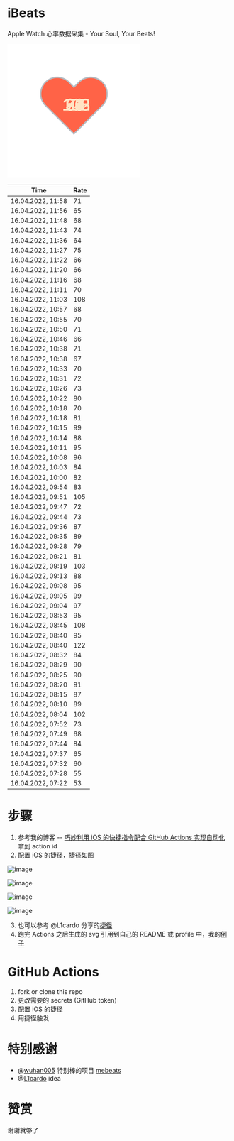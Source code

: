 # iBeats
Apple Watch 心率数据采集 - Your Soul, Your Beats!

![](./files/heart.svg)

<!--START_SECTION:my_heart_rate-->
| Time | Rate | 
 | ---- | ---- | 
| 16.04.2022, 11:58 | 71 |
| 16.04.2022, 11:56 | 65 |
| 16.04.2022, 11:48 | 68 |
| 16.04.2022, 11:43 | 74 |
| 16.04.2022, 11:36 | 64 |
| 16.04.2022, 11:27 | 75 |
| 16.04.2022, 11:22 | 66 |
| 16.04.2022, 11:20 | 66 |
| 16.04.2022, 11:16 | 68 |
| 16.04.2022, 11:11 | 70 |
| 16.04.2022, 11:03 | 108 |
| 16.04.2022, 10:57 | 68 |
| 16.04.2022, 10:55 | 70 |
| 16.04.2022, 10:50 | 71 |
| 16.04.2022, 10:46 | 66 |
| 16.04.2022, 10:38 | 71 |
| 16.04.2022, 10:38 | 67 |
| 16.04.2022, 10:33 | 70 |
| 16.04.2022, 10:31 | 72 |
| 16.04.2022, 10:26 | 73 |
| 16.04.2022, 10:22 | 80 |
| 16.04.2022, 10:18 | 70 |
| 16.04.2022, 10:18 | 81 |
| 16.04.2022, 10:15 | 99 |
| 16.04.2022, 10:14 | 88 |
| 16.04.2022, 10:11 | 95 |
| 16.04.2022, 10:08 | 96 |
| 16.04.2022, 10:03 | 84 |
| 16.04.2022, 10:00 | 82 |
| 16.04.2022, 09:54 | 83 |
| 16.04.2022, 09:51 | 105 |
| 16.04.2022, 09:47 | 72 |
| 16.04.2022, 09:44 | 73 |
| 16.04.2022, 09:36 | 87 |
| 16.04.2022, 09:35 | 89 |
| 16.04.2022, 09:28 | 79 |
| 16.04.2022, 09:21 | 81 |
| 16.04.2022, 09:19 | 103 |
| 16.04.2022, 09:13 | 88 |
| 16.04.2022, 09:08 | 95 |
| 16.04.2022, 09:05 | 99 |
| 16.04.2022, 09:04 | 97 |
| 16.04.2022, 08:53 | 95 |
| 16.04.2022, 08:45 | 108 |
| 16.04.2022, 08:40 | 95 |
| 16.04.2022, 08:40 | 122 |
| 16.04.2022, 08:32 | 84 |
| 16.04.2022, 08:29 | 90 |
| 16.04.2022, 08:25 | 90 |
| 16.04.2022, 08:20 | 91 |
| 16.04.2022, 08:15 | 87 |
| 16.04.2022, 08:10 | 89 |
| 16.04.2022, 08:04 | 102 |
| 16.04.2022, 07:52 | 73 |
| 16.04.2022, 07:49 | 68 |
| 16.04.2022, 07:44 | 84 |
| 16.04.2022, 07:37 | 65 |
| 16.04.2022, 07:32 | 60 |
| 16.04.2022, 07:28 | 55 |
| 16.04.2022, 07:22 | 53 |

<!--END_SECTION:my_heart_rate-->

# 步骤
1. 参考我的博客 -- [巧妙利用 iOS 的快捷指令配合 GitHub Actions 实现自动化](https://github.com/yihong0618/gitblog/issues/198) 拿到 action id
2. 配置 iOS 的捷径，捷径如图

![image](https://user-images.githubusercontent.com/15976103/122154218-0db0b480-ce97-11eb-93bb-5aec07c558dc.png)

![image](https://user-images.githubusercontent.com/15976103/122154236-186b4980-ce97-11eb-8e4b-70551a0391ae.png)

![image](https://user-images.githubusercontent.com/15976103/122154268-2d47dd00-ce97-11eb-902e-3acf292265a9.png)

![image](https://user-images.githubusercontent.com/15976103/122174055-fa144680-ceb4-11eb-9be2-3eb83cd516f7.png)

3. 也可以参考 @L1cardo 分享的[捷径](https://www.icloud.com/shortcuts/6ab6047b459c41ad822ad6b94b1c03d4)
4. 跑完 Actions 之后生成的 svg 引用到自己的 README 或 profile 中，我的[例子](https://github.com/yihong0618) 

# GitHub Actions

1. fork or clone this repo
2. 更改需要的 secrets (GitHub token)
3. 配置 iOS 的捷径
4. 用捷径触发

# 特别感谢
- @[wuhan005](https://github.com/wuhan005) 特别棒的项目 [mebeats](https://github.com/wuhan005/mebeats)
- @[L1cardo](https://github.com/L1cardo) idea

# 赞赏
谢谢就够了

